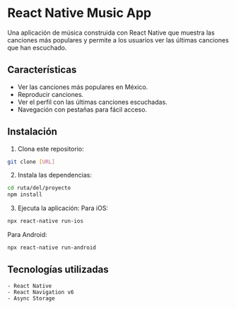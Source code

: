 # React Native Music App

Una aplicación de música construida con React Native que muestra las canciones más populares y permite a los usuarios ver las últimas canciones que han escuchado.

## Características

- Ver las canciones más populares en México.
- Reproducir canciones.
- Ver el perfil con las últimas canciones escuchadas.
- Navegación con pestañas para fácil acceso.

## Instalación

1. Clona este repositorio:

```bash
git clone [URL]
```

2. Instala las dependencias:
```bash
cd ruta/del/proyecto
npm install
```
3. Ejecuta la aplicación:
Para iOS:
```bash
npx react-native run-ios
```

Para Android:
```bash
npx react-native run-android
```

## Tecnologías utilizadas ##
    - React Native
    - React Navigation v6
    - Async Storage